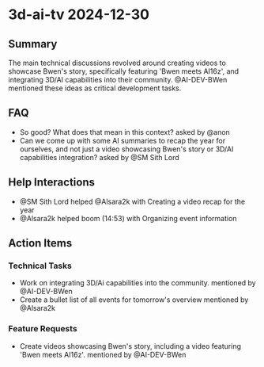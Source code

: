 # 3d-ai-tv 2024-12-30

## Summary
The main technical discussions revolved around creating videos to showcase Bwen's story, specifically featuring 'Bwen meets AI16z', and integrating 3D/AI capabilities into their community. @AI-DEV-BWen mentioned these ideas as critical development tasks.

## FAQ
- So good? What does that mean in this context? asked by @anon
- Can we come up with some AI summaries to recap the year for ourselves, and not just a video showcasing Bwen's story or 3D/AI capabilities integration? asked by @SM Sith Lord

## Help Interactions
- @SM Sith Lord helped @Alsara2k with Creating a video recap for the year
- @Alsara2k helped boom (14:53) with Organizing event information

## Action Items

### Technical Tasks
- Work on integrating 3D/Ai capabilities into the community. mentioned by @AI-DEV-BWen
- Create a bullet list of all events for tomorrow's overview mentioned by @Alsara2k

### Feature Requests
- Create videos showcasing Bwen's story, including a video featuring 'Bwen meets AI16z'. mentioned by @AI-DEV-BWen